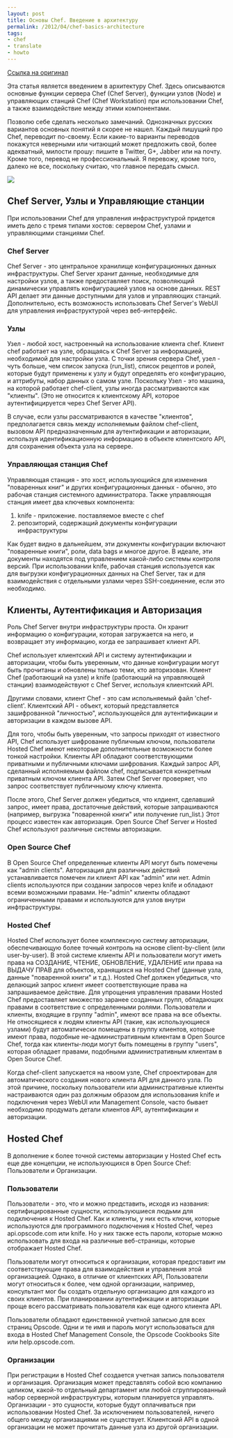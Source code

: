 ```yaml
---
layout: post
title: Основы Chef. Введение в архитектуру
permalink: /2012/04/chef-basics-architecture
tags:
- chef
- translate
- howto
---
```


[Ссылка на оригинал](http://wiki.opscode.com/display/chef/Architecture+Introduction)

Эта статья является введением в архитектуру Chef.
Здесь описываются основные функции сервера Chef (Chef Server), функции узлов (Node) и управляющих станций Chef (Chef Workstation) при использовании Chef, а также взаимодействие между этими компонентами.

Позволю себе сделать несколько замечаний. 
Однозначных русских вариантов основных понятий я скорее не нашел. Каждый пишущий про Chef, переводит по-своему. Если какие-то варианты переводов покажутся неверными или читающий может предложить свой, более адекватный, милости прошу: пишите в Twitter, G+, Jabber или на почту. 
Кроме того, перевод не профессиональный. Я перевожу, кроме того, далеко не все, поскольку считаю, что главное передать смысл.

<!--more-->

[![](/media/images/2012/04/20/chef-basics-nwc.png)](/media/images/2012/04/20/chef-basics-nwc.png)

## Chef Server, Узлы и Управляющие станции

При использовании Chef для управления инфраструктурой придется иметь дело с тремя типами хостов: сервером Chef, узлами и управляющими станциями Chef.

### Chef Server

Chef Server - это центральное хранилище конфигурационных данных инфраструктуры. Chef Server хранит данные, необходимые для настройки узлов, а также предоставляет поиск, позволяющий динамически управлять конфигурацией узлов на основе данных. REST API делает эти данные доступными для узлов и управляющих станций. Дополнительно, есть возможность использовать Chef Server's WebUI для управления инфраструктурой через веб-интерфейс. 

### Узлы

Узел - любой хост, настроенный на использование клиента chef. Клиент chef работает на узле, обращаясь к Chef Server за информацией, необходимой для настройки узла. С точки зрения сервера Chef, узел - чуть больше, чем список запуска (run_list), список рецептов и ролей, которые будут применены к узлу и будут определять его конфигурацию, и аттрибуты, набор данных о самом узле. Поскольку Узел - это машина, на которой работает chef-client, узлы иногда рассматриваются как "клиенты". (Это не относится к клиентскому API, которое аутентифицируется через Chef Server API).

В случае, если узлы рассматриваются в качестве "клиентов", предполагается связь между исполняемым файлом chef-client, вызовом API предназначенным для аутентификации и авторизации, используя идентификационную информацию в объекте клиентского API, для сохранения объекта узла на сервере.

### Управляющая станция Chef

Управляющая станция - это хост, использующийся для изменения "поваренных книг" и других конфигурационных данных - обычно, это рабочая станция системного администратора. Также управляющая станция имеет два ключевых компонента:

1. knife - приложение. поставляемое вместе с chef 
2. репозиторий, содержащий документы конфигурации инфраструктуры

Как будет видно в дальнейшем, эти документы конфигурации включают "поваренные книги", роли, data bags и многое другое. В идеале, эти документы находятся под управлением какой-либо системы контроля версий. При использовании knife, рабочая станция используется как для выгрузки конфигурационных данных на Chef Server, так и для взаимодействия с отдельными узлами через SSH-соединение, если это необходимо.

## Клиенты, Аутентификация и Авторизация

Роль Chef Server внутри инфраструктуры проста. Он хранит информацию о конфигурации, которая загружается на него, и возвращает эту информацию, когда ее запрашивает клиент API.

Chef использует клиентский API и систему аутентификации и авторизации, чтобы быть уверенным, что данные конфигурации могут быть прочитаны и обновлены только теми, кто авторизован. Клиент Chef (работающий на узле) и knife (работающий на управляющей станции) взаимодействуют с Chef Server, используя клиентский API.

Другими словами, клиент Chef - это сам испольняемый файл 'chef-client'. Клиентский API - объект, который представляется зашифрованной "личностью", использующейся для аутентификации и авторизации в каждом вызове API.

Для того, чтобы быть уверенным, что запросы приходят от известного API, Chef использует шифрование публичным ключом, пользователи Hosted Chef имеют некоторые дополнительные возможности более тонкой настройки. Клиенты API обладают соответствующими приватными и публичными ключами шифрования. Каждый запрос API, сделанный исполняемым файлом chef, подписывается конкретным приватным ключом клиента API. Затем Chef Server проверяет, что запрос соответствует публичныому ключу клиента.

После этого, Chef Server должен убедиться, что клдиент, сделавший запрос, имеет права, достаточные действий, которые запрашиваются (например, выгрузка "поваренной книги" или получение run_list.) Этот процесс известен как авторизация. Open Source Chef Server и Hosted Chef используют различные системы авторизации.

### Open Source Chef

В Open Source Chef определенные клиенты API могут быть помечены как "admin clients". Авторизация для различных действий устанавливается помечен ли клиент API как "admin" или нет. Admin clients используются при создании запросов через knife и обладают всеми возможными правами. Не-"admin" клиенты обладают ограниченными правами и используются для узлов внутри инфтраструктуры.

### Hosted Chef

Hosted Chef использует более комплексную систему авторизации, обеспечивающую более точный контроль на основе client-by-client (или user-by-user). В этой системе клиенты API и пользователи могут иметь права на СОЗДАНИЕ, ЧТЕНИЕ, ОБНОВЛЕНИЕ, УДАЛЕНИЕ или права на ВЫДАЧУ ПРАВ для объектов, хранящихся на Hosted Chef (данные узла, данные "поваренной книги" и т.д.). Hosted Chef должен убедиться, что делающий запрос клиент имеет соответствующие права на запрашиваемое действие. Для упрощения управления правами Hosted Chef предоставляет множество заранее созданных групп, обладающих правами в соответствие с определенными ролями. Пользователи и клиенты, входящие в группу "admin", имеют все права на все объекты. Не относящиеся к людям клиенты API (такие, как использующиеся узлами) будут автоматически помещены в группу клиентов, которые имеют права, подобные не-административным клиентам в Open Source Chef, тогда как клиенты-люди могут быть помещены в группу "users", которая обладает правами, подобными административным клиентам в Open Source Chef. 

Когда chef-client запускается на нвоом узле, Chef спроектирован для автоматического создания нового клиента API для данного узла. По этой причине, поскольку пользователи или административные клиенты настраиваются один раз должным образом для использования knife и подключения через WebUI или Management Console, часто бывает необходимо продумать детали клиентов API, аутентификации и авторизации.

## Hosted Chef

В дополнение к более точной системы авторизации у Hosted Chef есть еще две концепции, не использующихся в Open Source Chef: Пользователи и Организации.

### Пользователи

Пользователи - это, что и можно представить, исходя из названия: сертифицированные сущности, используюшиеся людьми для подключения к Hosted Chef. Как и клиенты, у них есть ключи, которые используются для программного подключения к Hosted Chef, через api.opscode.com или knife. Но у них также есть пароли, которые можно использовать для входа на различные веб-страницы, которые отображает Hosted Chef.

Пользователи могут относиться к организации, которая предоставит им соответствующие права для взаимодействия и управления этой организацией. Однако, в отличие от клиентских API, Пользователи могут относиться к более, чем одной организации, например, консультант мог бы создать отдельную организацию для каждого из своих клиентов. При планировании аутентификации и авторизации проще всего рассматривать пользователя как еще одного клиента API.

Пользователи обладают единственной учетной записью для всех страниц Opscode. Одни и те имя и пароль могут использоваться для входа в Hosted Chef Management Console, the Opscode Cookbooks Site или help.opscode.com.

### Организации

При регистрации в Hosted Chef создается учетная запись пользователя и организация. Организация может представлять собой всю компанию целиком, какой-то отдельный департамент или любой сгруппированный набор серверной инфраструктуры, которым планируется управлять. Организации - это сущности, которые будут оплачиваться при использовании Hosted Chef. За исключением пользователей, ничего общего между организациями не существует. Клиентский API в одной организации не может прочитать данные узла из другой организации.  
